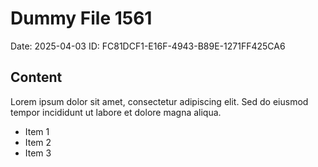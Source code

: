 # Dummy File 1561

Date: 2025-04-03
ID: FC81DCF1-E16F-4943-B89E-1271FF425CA6

## Content

Lorem ipsum dolor sit amet, consectetur adipiscing elit.
Sed do eiusmod tempor incididunt ut labore et dolore magna aliqua.

* Item 1
* Item 2
* Item 3
